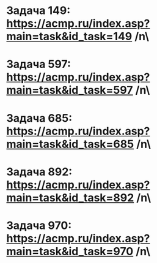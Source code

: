 # Задача 149: https://acmp.ru/index.asp?main=task&id_task=149 \/n\
# Задача 597: https://acmp.ru/index.asp?main=task&id_task=597 \/n\
# Задача 685: https://acmp.ru/index.asp?main=task&id_task=685 \/n\
# Задача 892: https://acmp.ru/index.asp?main=task&id_task=892 \/n\
# Задача 970: https://acmp.ru/index.asp?main=task&id_task=970 \/n\
